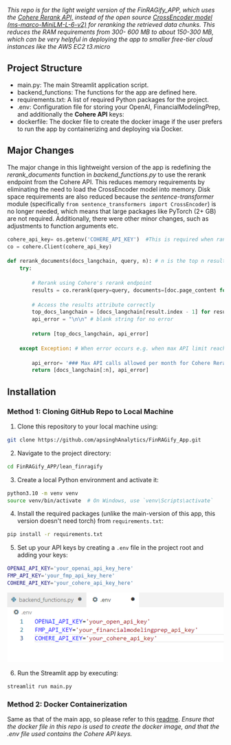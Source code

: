 *This repo is for the light weight version of the FinRAGify_APP, which uses the [Cohere Rerank API,](https://docs.cohere.com/reference/rerank) instead of the open source [*CrossEncoder model (ms-marco-MiniLM-L-6-v2)*](https://huggingface.co/cross-encoder/ms-marco-MiniLM-L-6-v2) for reranking the retrieved data chunks. This *reduces the RAM requirements from 300- 600 MB to about 150-300 MB*, which can be very helpful in deploying the app to smaller free-tier cloud instances like the AWS EC2 t3.micro*


## Project Structure

- main.py: The main Streamlit application script.
- backend_functions: The functions for the app are defined here. 
- requirements.txt: A list of required Python packages for the project.
- .env: Configuration file for storing your OpenAI, FinancialModelingPrep, and additionally the **Cohere API** keys:  
- dockerfile: The docker file to create the docker image if the user prefers to run the app by containerizing and deploying via Docker.

## Major Changes

The major change in this lightweight version of the app is redefining the *rerank_documents* function in *backend_functions.py* to use the rerank endpoint from the Cohere API. This reduces memory requirements by eliminating the need to load the CrossEncoder model into memory. Disk space requirements are also reduced because the *sentence-transformer* module (specifically `from sentence_transformers import CrossEncoder`) is no longer needed, which means that large packages like PyTorch (2+ GB) are not required. Additionally, there were other minor changes, such as adjustments to function arguments etc.


```python
cohere_api_key= os.getenv('COHERE_API_KEY')  #This is required when ranking is not done based on CrossEncoder model (helps to save on RAM req. for cloud deployment)
co = cohere.Client(cohere_api_key)

def rerank_documents(docs_langchain, query, n): # n is the top n results to be returned   
    try:
        
        # Rerank using Cohere's rerank endpoint        
        results = co.rerank(query=query, documents=[doc.page_content for doc in docs_langchain], top_n=n, model='rerank-english-v3.0')

        # Access the results attribute correctly
        top_docs_langchain = [docs_langchain[result.index - 1] for result in results.results]
        api_error = "\n\n" # blank string for no error
        
        return [top_docs_langchain, api_error]
    
    except Exception: # When error occurs e.g. when max API limit reached or any other reason then no reranking used        

        api_error= '### Max API calls allowed per month for Cohere Rerank API reached, no reranking algorithm was used \n\n'
        return [docs_langchain[:n], api_error]
```



## Installation

### Method 1: Cloning GitHub Repo to Local Machine

1. Clone this repository to your local machine using:

```bash
git clone https://github.com/apsinghAnalytics/FinRAGify_App.git
```

2. Navigate to the project directory:

```bash
cd FinRAGify_APP/lean_finragify
```

3. Create a local Python environment and activate it:

```bash
python3.10 -m venv venv
source venv/bin/activate  # On Windows, use `venv\Scripts\activate`
```

4. Install the required packages (unlike the main-version of this app, this version doesn't need torch) from `requirements.txt`:

```bash
pip install -r requirements.txt
```

5. Set up your API keys by creating a `.env` file in the project root and adding your keys:

```bash
OPENAI_API_KEY='your_openai_api_key_here'
FMP_API_KEY='your_fmp_api_key_here'
COHERE_API_KEY='your_cohere_api_key_here'
```

<p align="center"> <img width="600" src="https://raw.githubusercontent.com/apsinghAnalytics/FinRAGify_App/main/images/env_file_cohere.png"> </p>

6. Run the Streamlit app by executing:

```bash
streamlit run main.py
```

### Method 2: Docker Containerization

Same as that of the main app, so please refer to this [readme](https://github.com/apsinghAnalytics/FinRAGify_App/blob/main/README.md). *Ensure that the docker file in this repo is used to create the docker image, and that the .env file used contains the Cohere API keys.*